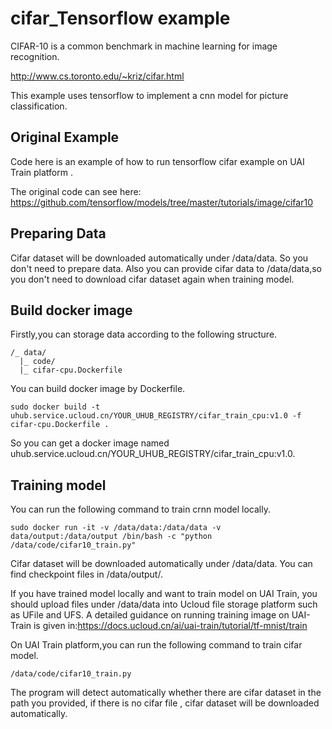 # cifar_Tensorflow example 
CIFAR-10 is a common benchmark in machine learning for image recognition.                                                                                      
                                                                                                                                                               
http://www.cs.toronto.edu/~kriz/cifar.html                                                                                                                     

This example uses tensorflow to implement a cnn model for picture classification. 

## Original Example
Code here is an example of how to run tensorflow cifar example on UAI Train platform .                                                                    

The original code can see here: https://github.com/tensorflow/models/tree/master/tutorials/image/cifar10                                           

## Preparing  Data 
Cifar dataset will be downloaded automatically under /data/data. So you don't need to prepare data.
Also you can provide cifar data to /data/data,so you don't need to download cifar dataset again when training model.

## Build docker image 

Firstly,you can storage data according to the following structure. 
```
/_ data/
  |_ code/
  |_ cifar-cpu.Dockerfile
```
You can build docker image by Dockerfile.

```
sudo docker build -t uhub.service.ucloud.cn/YOUR_UHUB_REGISTRY/cifar_train_cpu:v1.0 -f cifar-cpu.Dockerfile .
```
So you can get a docker image named uhub.service.ucloud.cn/YOUR_UHUB_REGISTRY/cifar_train_cpu:v1.0.

## Training model 

You can run the following command to train crnn model locally.<br>
```
sudo docker run -it -v /data/data:/data/data -v data/output:/data/output /bin/bash -c "python /data/code/cifar10_train.py"
```
Cifar dataset will be downloaded automatically under /data/data. You can find checkpoint files in /data/output/.

If you have trained model locally and want to train model on UAI Train,
you should upload files under /data/data into Ucloud file storage platform such as UFile and UFS.
A detailed guidance on running training image on UAI-Train is given in:https://docs.ucloud.cn/ai/uai-train/tutorial/tf-mnist/train <br>

On UAI Train platform,you can run the following command to train cifar model.<br>
```
/data/code/cifar10_train.py
```
The program will detect automatically whether there are cifar dataset in the path you provided, if there is no cifar file , 
cifar dataset will be downloaded automatically.




